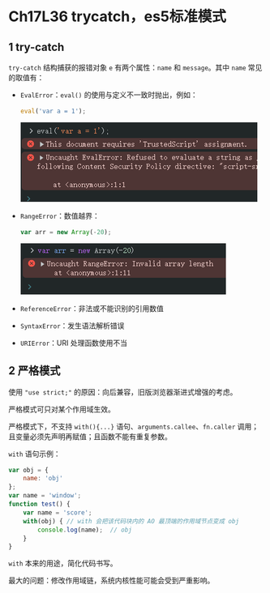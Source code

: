 # Ch17L36 trycatch，es5标准模式



## 1 try-catch

`try-catch` 结构捕获的报错对象 `e` 有两个属性：`name` 和 `message`。其中 `name` 常见的取值有：

- `EvalError`：`eval()` 的使用与定义不一致时抛出，例如：

  ```js
  eval('var a = 1');
  ```

  ![](../assets/17.1.png)

- `RangeError`：数值越界：

  ```js
  var arr = new Array(-20);
  ```

  ![](../assets/17.2.png)

- `ReferenceError`：非法或不能识别的引用数值

- `SyntaxError`：发生语法解析错误

- `URIError`：URI 处理函数使用不当



## 2 严格模式

使用 `"use strict;"` 的原因：向后兼容，旧版浏览器渐进式增强的考虑。

严格模式可只对某个作用域生效。

严格模式下，不支持 `with(){...}` 语句、`arguments.callee`、`fn.caller` 调用；且变量必须先声明再赋值；且函数不能有重复参数。

`with` 语句示例：

```js
var obj = {
    name: 'obj'
};
var name = 'window';
function test() {
    var name = 'score';
    with(obj) { // with 会把该代码块内的 AO 最顶端的作用域节点变成 obj
        console.log(name);  // obj
    }
}
```

`with` 本来的用途，简化代码书写。

最大的问题：修改作用域链，系统内核性能可能会受到严重影响。
